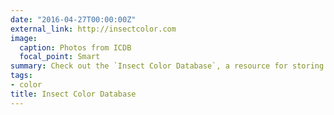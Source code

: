 ```yaml
---
date: "2016-04-27T00:00:00Z"
external_link: http://insectcolor.com
image: 
  caption: Photos from ICDB
  focal_point: Smart
summary: Check out the `Insect Color Database`, a resource for storing image, spectral, and EM data relating to insect color.
tags:
- color
title: Insect Color Database
---
```

